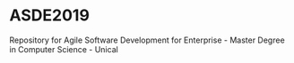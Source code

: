 # ASDE2019
Repository for Agile Software Development for Enterprise - Master Degree in Computer Science - Unical 
